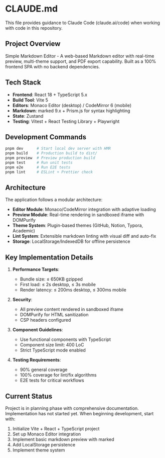 # CLAUDE.md

This file provides guidance to Claude Code (claude.ai/code) when working with code in this repository.

## Project Overview

Simple Markdown Editor - A web-based Markdown editor with real-time preview, multi-theme support, and PDF export capability. Built as a 100% frontend SPA with no backend dependencies.

## Tech Stack

- **Frontend**: React 18 + TypeScript 5.x
- **Build Tool**: Vite 5
- **Editors**: Monaco Editor (desktop) / CodeMirror 6 (mobile)
- **Markdown**: marked 9.x + Prism.js for syntax highlighting
- **State**: Zustand
- **Testing**: Vitest + React Testing Library + Playwright

## Development Commands

```bash
pnpm dev      # Start local dev server with HMR
pnpm build    # Production build to dist/
pnpm preview  # Preview production build
pnpm test     # Run unit tests
pnpm e2e      # Run E2E tests
pnpm lint     # ESLint + Prettier check
```

## Architecture

The application follows a modular architecture:

- **Editor Module**: Monaco/CodeMirror integration with adaptive loading
- **Preview Module**: Real-time rendering in sandboxed iframe with DOMPurify
- **Theme System**: Plugin-based themes (GitHub, Notion, Typora, Academic)
- **Lint System**: Extensible markdown linting with visual diff and auto-fix
- **Storage**: LocalStorage/IndexedDB for offline persistence

## Key Implementation Details

1. **Performance Targets**:

   - Bundle size: ≤ 650KB gzipped
   - First load: ≤ 2s desktop, ≤ 3s mobile
   - Render latency: ≤ 200ms desktop, ≤ 300ms mobile

2. **Security**:

   - All preview content rendered in sandboxed iframe
   - DOMPurify for HTML sanitization
   - CSP headers configured

3. **Component Guidelines**:

   - Use functional components with TypeScript
   - Component size limit: 400 LoC
   - Strict TypeScript mode enabled

4. **Testing Requirements**:
   - 90% general coverage
   - 100% coverage for lint/fix algorithms
   - E2E tests for critical workflows

## Current Status

Project is in planning phase with comprehensive documentation. Implementation has not started yet. When beginning development, start with:

1. Initialize Vite + React + TypeScript project
2. Set up Monaco Editor integration
3. Implement basic markdown preview with marked
4. Add LocalStorage persistence
5. Implement theme system
